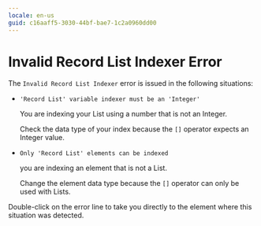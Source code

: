 ```yaml
---
locale: en-us
guid: c16aaff5-3030-44bf-bae7-1c2a0960dd00
---
```


# Invalid Record List Indexer Error

The `Invalid Record List Indexer` error is issued in the following situations:

* `'Record List' variable indexer must be an 'Integer'`
  
    You are indexing your List using a number that is not an Integer.

    Check the data type of your index because the `[]` operator expects an Integer value.

* `Only 'Record List' elements can be indexed`

    you are indexing an element that is not a List.

    Change the element data type because the `[]` operator can only be used with Lists.

Double-click on the error line to take you directly to the element where this situation was detected.
